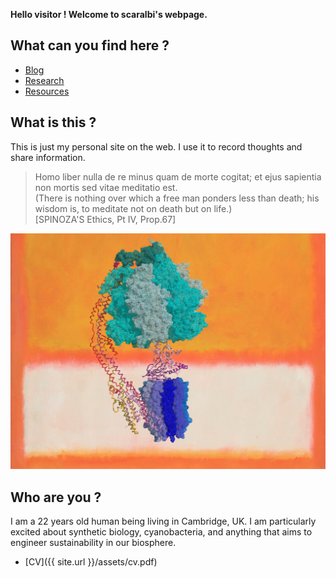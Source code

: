 **Hello visitor ! Welcome to scaralbi's webpage.**

## What can you find here ?
* [Blog](blog.md)  
* [Research](research.md)  
* [Resources](resources.md)

## What is this ?
This is just my personal site on the web.
I use it to record thoughts and share information.

> Homo liber nulla de re minus quam de morte
cogitat; et ejus sapientia non mortis sed vitae
meditatio est.  
(There is nothing over which a free man ponders
less than death; his wisdom is, to meditate not on
death but on life.)  
[SPINOZA'S Ethics, Pt IV, Prop.67]  


![Drag Racing](assets/figs/atpase.jpg)

## Who are you ?
I am a 22 years old human being living in Cambridge, UK.
I am particularly excited about synthetic biology, cyanobacteria, and anything that aims to engineer sustainability in our biosphere.
* [CV]({{ site.url }}/assets/cv.pdf)
